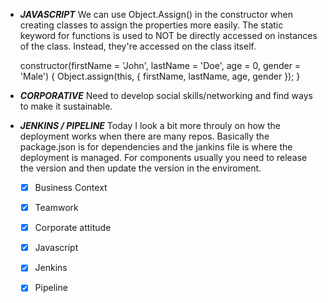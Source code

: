 - ***JAVASCRIPT*** We can use Object.Assign() in the constructor when creating classes to assign the properties more easily. The static keyword for functions is used to NOT be directly accessed on instances of the class. Instead, they're accessed on the class itself.
    
    
    constructor(firstName = 'John', lastName = 'Doe', age = 0, gender = 'Male') {
      Object.assign(this, { firstName, lastName, age, gender });
    }

- ***CORPORATIVE*** Need to develop social skills/networking and find ways to make it sustainable.

- ***JENKINS / PIPELINE*** Today I look a bit more throuly on how the deployment works when there are many repos. Basically the package.json is for dependencies and the jankins file is where the deployment is managed. For components usually you need to release the version and then update the version in the enviroment.


  - [x] Business Context
  - [x] Teamwork
  - [x] Corporate attitude
  - [x] Javascript
  - [x] Jenkins
  - [x] Pipeline

